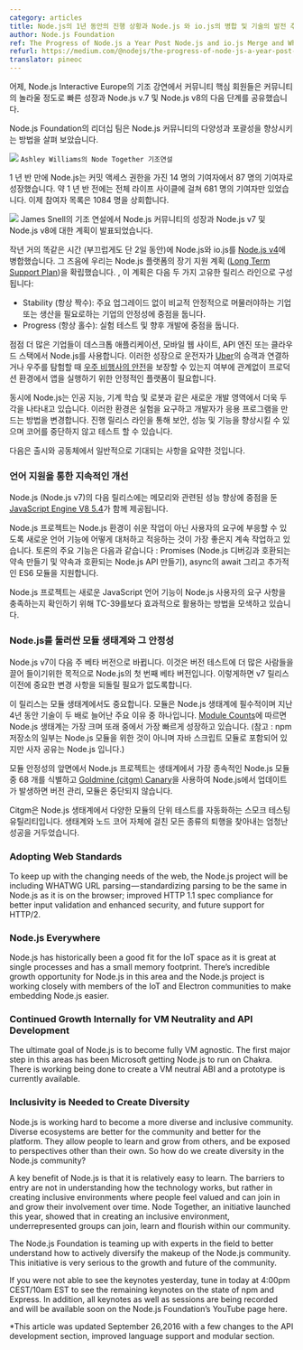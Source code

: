 ```yaml
---
category: articles
title: Node.js의 1년 동안의 진행 상황과 Node.js 와 io.js의 병합 및 기술의 발전 추세
author: Node.js Foundation
ref: The Progress of Node.js a Year Post Node.js and io.js Merge and Where the Technology is Going
refurl: https://medium.com/@nodejs/the-progress-of-node-js-a-year-post-node-js-and-io-js-merge-and-where-the-technology-is-going-f168ce9ec8ee#.9cgrhy686
translator: pineoc
---
```


어제, Node.js Interactive Europe의 기조 강연에서 커뮤니티 핵심 회원들은 커뮤니티의 놀라울 정도로 빠른 성장과 Node.js v.7 및 Node.js v8의 다음 단계를 공유했습니다.

Node.js Foundation의 리더십 팀은 Node.js 커뮤니티의 다양성과 포괄성을 향상시키는 방법을 살펴 보았습니다.

![](https://cdn-images-1.medium.com/max/1600/1*wFty3fycao2a-Bo35hk-Gg.jpeg)
``Ashley Williams의 Node Together 기조연설``

1 년 반 만에 Node.js는 커밋 액세스 권한을 가진 14 명의 기여자에서 87 명의 기여자로 성장했습니다. 약 1 년 반 전에는 전체 라이프 사이클에 걸쳐 681 명의 기여자만 있었습니다. 이제 참여자 목록은 1084 명을 상회합니다.

![](https://cdn-images-1.medium.com/max/1600/0*Bbe-xi_I0HCDvyud.)
James Snell의 기조 연설에서 Node.js 커뮤니티의 성장과 Node.js v7 및 Node.js v8에 대한 계획이 발표되었습니다.


작년 거의 똑같은 시간 (부끄럽게도 단 2일 동안)에 Node.js와 io.js를 [Node.js v4](https://nodejs.org/en/blog/announcements/foundation-v4-announce/)에 병합했습니다. 그 즈음에 우리는 Node.js 플랫폼의 장기 지원 계획 ([Long Term Support Plan](https://github.com/nodejs/LTS))을 확립했습니다. , 이 계획은 다음 두 가지 고유한 릴리스 라인으로 구성됩니다:

- Stability (항상 짝수): 주요 업그레이드 없이 비교적 안정적으로 머물러야하는 기업 또는 생산을 필요로하는 기업의 안정성에 중점을 둡니다.
- Progress (항상 홀수): 실험 테스트 및 향후 개발에 중점을 둡니다.


점점 더 많은 기업들이 데스크톱 애플리케이션, 모바일 웹 사이트, API 엔진 또는 클라우드 스택에서 Node.js를 사용합니다. 이러한 성장으로 운전자가 [Uber](https://nodejs.org/static/documents/casestudies/Nodejs-at-Uber.pdf)의 승객과 연결하거나 우주를 탐험할 때 [우주 비행사의 안전](https://nodejs.org/static/documents/casestudies/Node_CaseStudy_Nasa_FNL.pdf)을 보장할 수 있는지 여부에 관계없이 프로덕션 환경에서 앱을 실행하기 위한 안정적인 플랫폼이 필요합니다.


동시에 Node.js는 인공 지능, 기계 학습 및 로봇과 같은 새로운 개발 영역에서 더욱 두각을 나타내고 있습니다. 이러한 환경은 실험을 요구하고 개발자가 응용 프로그램을 만드는 방법을 변경합니다. 진행 릴리스 라인을 통해 보안, 성능 및 기능을 향상시킬 수 있으며 코어를 중단하지 않고 테스트 할 수 있습니다.

다음은 출시와 공동체에서 일반적으로 기대되는 사항을 요약한 것입니다.

### 언어 지원을 통한 지속적인 개선

Node.js (Node.js v7)의 다음 릴리스에는 메모리와 관련된 성능 향상에 중점을 둔 [JavaScript Engine V8 5.4](http://v8project.blogspot.nl/)가 함께 제공됩니다.

Node.js 프로젝트는 Node.js 환경이 쉬운 작업이 아닌 사용자의 요구에 부응할 수 있도록 새로운 언어 기능에 어떻게 대처하고 적응하는 것이 가장 좋은지 계속 작업하고 있습니다. 토론의 주요 기능은 다음과 같습니다 : Promises (Node.js 디버깅과 호환되는 약속 만들기 및 약속과 호환되는 Node.js API 만들기), async의 await 그리고 추가적인 ES6 모듈을 지원합니다.

Node.js 프로젝트는 새로운 JavaScript 언어 기능이 Node.js 사용자의 요구 사항을 충족하는지 확인하기 위해 TC-39를보다 효과적으로 활용하는 방법을 모색하고 있습니다.

### Node.js를 둘러싼 모듈 생태계와 그 안정성

Node.js v7이 다음 주 베타 버전으로 바뀝니다. 이것은 버전 테스트에 더 많은 사람들을 끌어 들이기위한 목적으로 Node.js의 첫 번째 베타 버전입니다. 이렇게하면 v7 릴리스 이전에 중요한 변경 사항을 되돌릴 필요가 없도록합니다.

이 릴리스는 모듈 생태계에서도 중요합니다. 모듈은 Node.js 생태계에 필수적이며 지난 4년 동안 기술이 두 배로 늘어난 주요 이유 중 하나입니다. [Module Counts](http://www.modulecounts.com/)에 따르면 Node.js 생태계는 가장 크며 또래 중에서 가장 빠르게 성장하고 있습니다. (참고 : npm 저장소의 일부는 Node.js 모듈을 위한 것이 아니며 자바 스크립트 모듈로 포함되어 있지만 사자 공유는 Node.js 입니다.)

모듈 안정성의 앞면에서 Node.js 프로젝트는 생태계에서 가장 종속적인 Node.js 모듈 중 68 개를 식별하고 [Goldmine (citgm) Canary](https://github.com/nodejs/citgm)을 사용하여 Node.js에서 업데이트가 발생하면 버전 관리, 모듈은 중단되지 않습니다.

Citgm은 Node.js 생태계에서 다양한 모듈의 단위 테스트를 자동화하는 스모크 테스팅 유틸리티입니다. 생태계와 노드 코어 자체에 걸친 모든 종류의 퇴행을 찾아내는 엄청난 성공을 거두었습니다.

### Adopting Web Standards

To keep up with the changing needs of the web, the Node.js project will be including WHATWG URL parsing — standardizing parsing to be the same in Node.js as it is on the browser; improved HTTP 1.1 spec compliance for better input validation and enhanced security, and future support for HTTP/2.

### Node.js Everywhere

Node.js has historically been a good fit for the IoT space as it is great at single processes and has a small memory footprint. There’s incredible growth opportunity for Node.js in this area and the Node.js project is working closely with members of the IoT and Electron communities to make embedding Node.js easier.

### Continued Growth Internally for VM Neutrality and API Development

The ultimate goal of Node.js is to become fully VM agnostic. The first major step in this areas has been Microsoft getting Node.js to run on Chakra. There is working being done to create a VM neutral ABI and a prototype is currently available.

### Inclusivity is Needed to Create Diversity

Node.js is working hard to become a more diverse and inclusive community. Diverse ecosystems are better for the community and better for the platform. They allow people to learn and grow from others, and be exposed to perspectives other than their own. So how do we create diversity in the Node.js community?

A key benefit of Node.js is that it is relatively easy to learn. The barriers to entry are not in understanding how the technology works, but rather in creating inclusive environments where people feel valued and can join in and grow their involvement over time. Node Together, an initiative launched this year, showed that in creating an inclusive environment, underrepresented groups can join, learn and flourish within our community.

The Node.js Foundation is teaming up with experts in the field to better understand how to actively diversify the makeup of the Node.js community. This initiative is very serious to the growth and future of the community.

If you were not able to see the keynotes yesterday, tune in today at 4:00pm CEST/10am EST to see the remaining keynotes on the state of npm and Express. In addition, all keynotes as well as sessions are being recorded and will be available soon on the Node.js Foundation’s YouTube page here.

*This article was updated September 26,2016 with a few changes to the API development section, improved language support and modular section.
